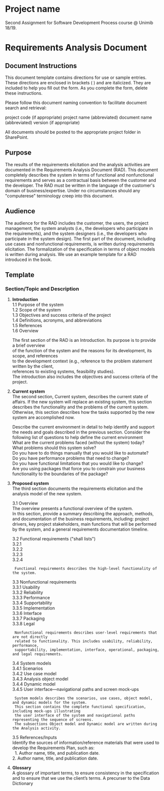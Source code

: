 # Project name
Second Assignment for Software Development Process course @ Unimib 18/19.

# Requirements Analysis Document

## Document Instructions
This document template contains directions for use or sample entries. These directions are enclosed in brackets ( ) and are italicized. They are included to help you fill out the form. As you complete the form, delete these instructions. 

Please follow this document naming convention to facilitate document search and retrieval:

project code (if appropriate) project name (abbreviated) document name (abbreviated) version (if appropriate)

All documents should be posted to the appropriate project folder in SharePoint. 



## Purpose

The results of the requirements elicitation and the analysis activities are documented in the Requirements Analysis Document (RAD). This document completely describes the system in terms of functional and nonfunctional requirements and serves as a contractual basis between the customer and the developer. The RAD must be written in the language of the customer's domain of business/expertise. Under no circumstances should any "computerese" terminology creep into this document.

## Audience

The audience for the RAD includes the customer, the users, the project management, the system analysts (i.e., the developers who participate in the requirements), and the system designers (i.e., the developers who participate in the system design). The first part of the document, including use cases and nonfunctional requirements, is written during requirements elicitation. The formalization of the specification in terms of object models is written during analysis. We use an example template for a RAD introduced in the book.

## Template

### Section/Topic and Description
1. **Introduction**  
    1.1 Purpose of the system  
    1.2 Scope of the system  
    1.3 Objectives and success criteria of the project  
    1.4 Definitions, acronyms, and abbreviations  
    1.5 References  
    1.6 Overview	 
    

    The first section of the RAD is an Introduction. Its purpose is to provide a brief overview    
    of the function of the system and the reasons for its development, its scope, and references  
    to the development context (e.g., reference to the problem statement written by the client,  
    references to existing systems, feasibility studies).  
    The introduction also includes the objectives and success criteria of the project.
 
2. **Current system**  	
	The second section, Current system, describes the current state of affairs. If the new system will replace an existing system, this section describes the functionality and the problems of the current system. Otherwise, this section describes how the tasks supported by the new system are accomplished now.  

	Describe the current environment in detail to help identify and support the needs and goals described in the previous section.  Consider the following list of questions to help define the current environment  
	What are the current problems faced (without the system) today?   
	What problems should this system solve?  
	Do you have to do things manually that you would like to automate?  
	Do you have performance problems that need to change?  
	Do you have functional limitations that you would like to change?  
	Are you using packages that force you to constrain your business functionality to the boundaries of the package?  
  
3. **Proposed system**  
	The third section documents the requirements elicitation and the analysis model of the new system.  
   
    3.1 Overview  	
    The overview presents a functional overview of the system.  
     In this section, provide a summary describing the approach, methods, and documentation of the business requirements, including: project drivers, key project stakeholders, main functions that will be performed by the system, and a general requirements documentation timeline.  

   
    3.2 Functional requirements ("shall lists")  
        3.2.1  
        3.2.2   
        3.2.3   
        3.2.4   
		
		Functional requirements describes the high-level functionality of the system.  
 
    3.3 Nonfunctional requirements  
        3.3.1 Usability  
        3.3.2 Reliability  
        3.3.3 Performance  
        3.3.4 Supportability  
        3.3.5 Implementation  
        3.3.6 Interface  
        3.3.7 Packaging  
        3.3.8 Legal	  

        Nonfunctional requirements describes user-level requirements that are not directly  
        related to functionality. This includes usability, reliability, performance,  
        supportability, implementation, interface, operational, packaging, and legal requirements.
 
    3.4 System models  
        3.4.1 Scenarios  
        3.4.2 Use case model  
        3.4.3 Analysis object model  
        3.4.4 Dynamic model  
        3.4.5 User interface—navigational paths and screen mock-ups	  
  
        System models describes the scenarios, use cases, object model, and dynamic models for the system.  
        This section contains the complete functional specification, including mock-ups illustrating  
        the user interface of the system and navigational paths representing the sequence of screens. 
        The subsections Object model and Dynamic model are written during the Analysis activity.  

    3.5 References/Inputs  
	Identify the sources of information/reference materials that were used to develop the Requirements Plan, such as:   
     	1. Author name, title, and publication date.  
    	2. Author name, title, and publication date.  
  
4. **Glossary**  	
	A glossary of important terms, to ensure consistency in the specification and to ensure that we use the client’s terms. A precurser to the Data Dictionary
